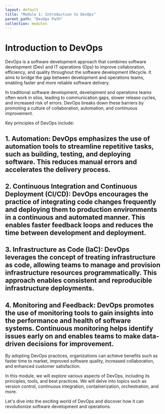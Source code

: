 ```yaml
---
layout: default
title: "Module 1: Introduction to DevOps"
parent_path: "DevOps Path"
collection: modules
---
```


# Introduction to DevOps

DevOps is a software development approach that combines software development (Dev) and IT operations (Ops) to improve collaboration, efficiency, and quality throughout the software development lifecycle. It aims to bridge the gap between development and operations teams, enabling faster and more reliable software delivery.

In traditional software development, development and operations teams often work in silos, leading to communication gaps, slower release cycles, and increased risk of errors. DevOps breaks down these barriers by promoting a culture of collaboration, automation, and continuous improvement.

Key principles of DevOps include:

## 1. **Automation**: DevOps emphasizes the use of automation tools to streamline repetitive tasks, such as building, testing, and deploying software. This reduces manual errors and accelerates the delivery process.

## 2. **Continuous Integration and Continuous Deployment (CI/CD)**: DevOps encourages the practice of integrating code changes frequently and deploying them to production environments in a continuous and automated manner. This enables faster feedback loops and reduces the time between development and deployment.

## 3. **Infrastructure as Code (IaC)**: DevOps leverages the concept of treating infrastructure as code, allowing teams to manage and provision infrastructure resources programmatically. This approach enables consistent and reproducible infrastructure deployments.

## 4. **Monitoring and Feedback**: DevOps promotes the use of monitoring tools to gain insights into the performance and health of software systems. Continuous monitoring helps identify issues early on and enables teams to make data-driven decisions for improvement.

By adopting DevOps practices, organizations can achieve benefits such as faster time to market, improved software quality, increased collaboration, and enhanced customer satisfaction.

In this module, we will explore various aspects of DevOps, including its principles, tools, and best practices. We will delve into topics such as version control, continuous integration, containerization, orchestration, and more.

Let's dive into the exciting world of DevOps and discover how it can revolutionize software development and operations.
